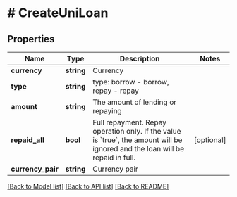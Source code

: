 # # CreateUniLoan

## Properties

Name | Type | Description | Notes
------------ | ------------- | ------------- | -------------
**currency** | **string** | Currency | 
**type** | **string** | type: borrow - borrow, repay - repay | 
**amount** | **string** | The amount of lending or repaying | 
**repaid_all** | **bool** | Full repayment.  Repay operation only.  If the value is &#x60;true&#x60;, the amount will be ignored and the loan will be repaid in full. | [optional] 
**currency_pair** | **string** | Currency pair | 

[[Back to Model list]](../../README.md#documentation-for-models) [[Back to API list]](../../README.md#documentation-for-api-endpoints) [[Back to README]](../../README.md)
